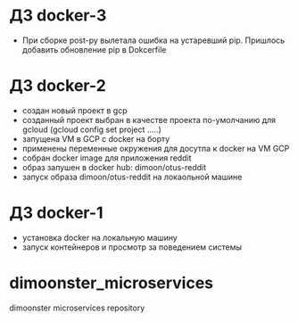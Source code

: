 # ДЗ docker-3

- При сборке post-py вылетала ошибка на устаревший pip. Пришлось добавить обновление pip в Dokcerfile


# ДЗ docker-2

- создан новый проект в gcp
- созданный проект выбран в качестве проекта по-умолчанию для gcloud (gcloud config set project .....)
- запущена VM в GCP с docker на борту
- применены переменные окружения для досутпа к docker на VM GCP
- собран docker image для приложения reddit
- образ запушен в docker hub: dimoon/otus-reddit
- запуск образа dimoon/otus-reddit на локаольной машине

# ДЗ docker-1

- установка docker на локальную машину
- запуск контейнеров и просмотр за поведением системы

# dimoonster_microservices
dimoonster microservices repository
